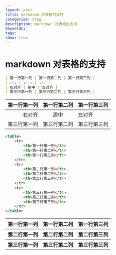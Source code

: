 ```yaml
---
layout: post
title: markdown 对表格的支持
categories: blog
description: markdown 对表格的支持
keywords: 
tags: 
show: true
---
```


# markdown 对表格的支持

```markdown
| 第一行第一列 | 第一行第二列 | 第一行第三列 |
| --: | :--: | :-- |
| 右对齐 | 居中 | 左对齐 |
| 第三行第一列 | 第三行第二列 | 第三行第三列 |
```

| 第一行第一列 | 第一行第二列 | 第一行第三列 |
| --: | :--: | :-- |
| 右对齐 | 居中 | 左对齐 |
| 第三行第一列 | 第三行第二列 | 第三行第三列 |

```html
<table>
    <tr>
        <th>第一行第一列</th>
        <th>第一行第二列</th>
        <th>第一行第三列</th>
    </tr>
    <tr>
        <th>第二行第一列</th>
        <th>第二行第二列</th>
        <th>第二行第三列</th>
    </tr>
    <tr>
        <th>第三行第一列</th>
        <th>第三行第二列</th>
        <th>第三行第三列</th>
    </tr>
</table>
```

<table>
    <tr>
        <th>第一行第一列</th>
        <th>第一行第二列</th>
        <th>第一行第三列</th>
    </tr>
    <tr>
        <th>第二行第一列</th>
        <th>第二行第二列</th>
        <th>第二行第三列</th>
    </tr>
    <tr>
        <th>第三行第一列</th>
        <th>第三行第二列</th>
        <th>第三行第三列</th>
    </tr>
</table>